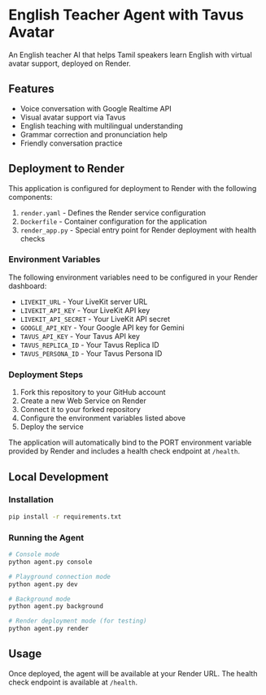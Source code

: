 # English Teacher Agent with Tavus Avatar

An English teacher AI that helps Tamil speakers learn English with virtual avatar support, deployed on Render.

## Features

- Voice conversation with Google Realtime API
- Visual avatar support via Tavus
- English teaching with multilingual understanding
- Grammar correction and pronunciation help
- Friendly conversation practice

## Deployment to Render

This application is configured for deployment to Render with the following components:

1. `render.yaml` - Defines the Render service configuration
2. `Dockerfile` - Container configuration for the application
3. `render_app.py` - Special entry point for Render deployment with health checks

### Environment Variables

The following environment variables need to be configured in your Render dashboard:

- `LIVEKIT_URL` - Your LiveKit server URL
- `LIVEKIT_API_KEY` - Your LiveKit API key
- `LIVEKIT_API_SECRET` - Your LiveKit API secret
- `GOOGLE_API_KEY` - Your Google API key for Gemini
- `TAVUS_API_KEY` - Your Tavus API key
- `TAVUS_REPLICA_ID` - Your Tavus Replica ID
- `TAVUS_PERSONA_ID` - Your Tavus Persona ID

### Deployment Steps

1. Fork this repository to your GitHub account
2. Create a new Web Service on Render
3. Connect it to your forked repository
4. Configure the environment variables listed above
5. Deploy the service

The application will automatically bind to the PORT environment variable provided by Render and includes a health check endpoint at `/health`.

## Local Development

### Installation

```bash
pip install -r requirements.txt
```

### Running the Agent

```bash
# Console mode
python agent.py console

# Playground connection mode
python agent.py dev

# Background mode
python agent.py background

# Render deployment mode (for testing)
python agent.py render
```

## Usage

Once deployed, the agent will be available at your Render URL. The health check endpoint is available at `/health`.